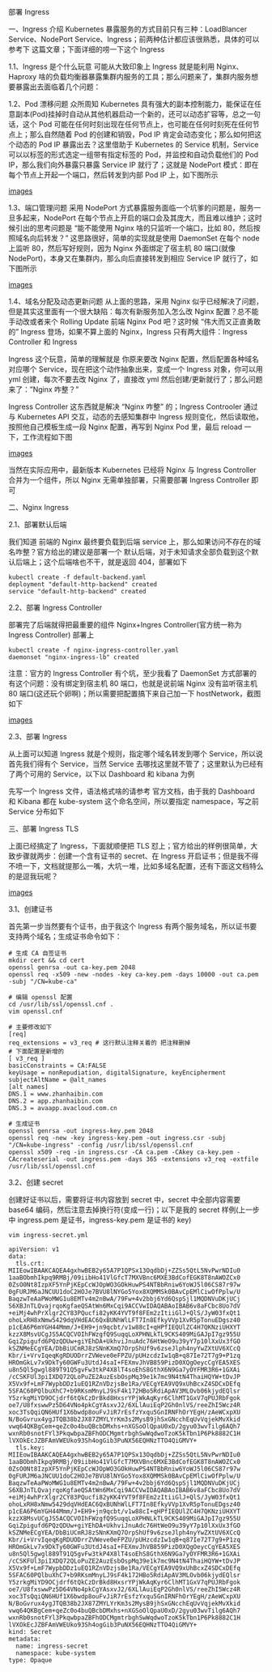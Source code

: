 部署 Ingress 

一、Ingress 介绍
Kubernetes 暴露服务的方式目前只有三种：LoadBlancer Service、NodePort Service、Ingress；前两种估计都应该很熟悉，具体的可以参考下 这篇文章；下面详细的唠一下这个 Ingress

1.1、Ingress 是个什么玩意
可能从大致印象上 Ingress 就是能利用 Nginx、Haproxy 啥的负载均衡器暴露集群内服务的工具；那么问题来了，集群内服务想要暴露出去面临着几个问题：

1.2、Pod 漂移问题
众所周知 Kubernetes 具有强大的副本控制能力，能保证在任意副本(Pod)挂掉时自动从其他机器启动一个新的，还可以动态扩容等，总之一句话，这个 Pod 可能在任何时刻出现在任何节点上，也可能在任何时刻死在任何节点上；那么自然随着 Pod 的创建和销毁，Pod IP 肯定会动态变化；那么如何把这个动态的 Pod IP 暴露出去？这里借助于 Kubernetes 的 Service 机制，Service 可以以标签的形式选定一组带有指定标签的 Pod，并监控和自动负载他们的 Pod IP，那么我们向外暴露只暴露 Service IP 就行了；这就是 NodePort 模式：即在每个节点上开起一个端口，然后转发到内部 Pod IP 上，如下图所示

[images](https://github.com/zhanhaibin/kubernetes/blob/master/ingress/images/5a1i4.jpg)

1.3、端口管理问题
采用 NodePort 方式暴露服务面临一个坑爹的问题是，服务一旦多起来，NodePort 在每个节点上开启的端口会及其庞大，而且难以维护；这时候引出的思考问题是 “能不能使用 Nginx 啥的只监听一个端口，比如 80，然后按照域名向后转发？” 这思路很好，简单的实现就是使用 DaemonSet 在每个 node 上监听 80，然后写好规则，因为 Nginx 外面绑定了宿主机 80 端口(就像 NodePort)，本身又在集群内，那么向后直接转发到相应 Service IP 就行了，如下图所示

[images](https://github.com/zhanhaibin/kubernetes/blob/master/ingress/images/rrcuu.jpg)

1.4、域名分配及动态更新问题
从上面的思路，采用 Nginx 似乎已经解决了问题，但是其实这里面有一个很大缺陷：每次有新服务加入怎么改 Nginx 配置？总不能手动改或者来个 Rolling Update 前端 Nginx Pod 吧？这时候 “伟大而又正直勇敢的” Ingress 登场，如果不算上面的 Nginx，Ingress 只有两大组件：Ingress Controller 和 Ingress

Ingress 这个玩意，简单的理解就是 你原来要改 Nginx 配置，然后配置各种域名对应哪个 Service，现在把这个动作抽象出来，变成一个 Ingress 对象，你可以用 yml 创建，每次不要去改 Nginx 了，直接改 yml 然后创建/更新就行了；那么问题来了：”Nginx 咋整？”

Ingress Controller 这东西就是解决 “Nginx 咋整” 的；Ingress Controoler 通过与 Kubernetes API 交互，动态的去感知集群中 Ingress 规则变化，然后读取他，按照他自己模板生成一段 Nginx 配置，再写到 Nginx Pod 里，最后 reload 一下，工作流程如下图

[images](https://github.com/zhanhaibin/kubernetes/blob/master/ingress/images/Ingress.jpg)
 

当然在实际应用中，最新版本 Kubernetes 已经将 Nginx 与 Ingress Controller 合并为一个组件，所以 Nginx 无需单独部署，只需要部署 Ingress Controller 即可

二、Nginx Ingress

2.1、部署默认后端

我们知道 前端的 Nginx 最终要负载到后端 service 上，那么如果访问不存在的域名咋整？官方给出的建议是部署一个 默认后端，对于未知请求全部负载到这个默认后端上；这个后端啥也不干，就是返回 404，部署如下

```
kubectl create -f default-backend.yaml
deployment "default-http-backend" created
service "default-http-backend" created
```

2.2、部署 Ingress Controller

部署完了后端就得把最重要的组件 Nginx+Ingres Controller(官方统一称为 Ingress Controller) 部署上

```
kubectl create -f nginx-ingress-controller.yaml
daemonset "nginx-ingress-lb" created
```

注意：官方的 Ingress Controller 有个坑，至少我看了 DaemonSet 方式部署的有这个问题：没有绑定到宿主机 80 端口，也就是说前端 Nginx 没有监听宿主机 80 端口(这还玩个卵啊)；所以需要把配置搞下来自己加一下 hostNetwork，截图如下

[images](https://github.com/zhanhaibin/kubernetes/blob/master/ingress/images/n1fsc.jpg)


2.3、部署 Ingress

从上面可以知道 Ingress 就是个规则，指定哪个域名转发到哪个 Service，所以说首先我们得有个 Service，当然 Service 去哪找这里就不管了；这里默认为已经有了两个可用的 Service，以下以 Dashboard 和 kibana 为例

先写一个 Ingress 文件，语法格式啥的请参考 官方文档，由于我的 Dashboard 和 Kibana 都在 kube-system 这个命名空间，所以要指定 namespace，写之前 Service 分布如下



三、部署 Ingress TLS

上面已经搞定了 Ingress，下面就顺便把 TLS 怼上；官方给出的样例很简单，大致步骤就两步：创建一个含有证书的 secret、在 Ingress 开启证书；但是我不得不喷一下，文档就提那么一嘴，大坑一堆，比如多域名配置，还有下面这文档特么的是逗我玩呢？

[images](https://github.com/zhanhaibin/kubernetes/blob/master/ingress/images/douniwan.jpg)

3.1、创建证书

首先第一步当然要有个证书，由于我这个 Ingress 有两个服务域名，所以证书要支持两个域名；生成证书命令如下：

```
# 生成 CA 自签证书
mkdir cert && cd cert
openssl genrsa -out ca-key.pem 2048
openssl req -x509 -new -nodes -key ca-key.pem -days 10000 -out ca.pem -subj "/CN=kube-ca"

# 编辑 openssl 配置
cd /usr/lib/ssl/openssl.cnf .
vim openssl.cnf

# 主要修改如下
[req]
req_extensions = v3_req # 这行默认注释关着的 把注释删掉
# 下面配置是新增的
[ v3_req ]
basicConstraints = CA:FALSE
keyUsage = nonRepudiation, digitalSignature, keyEncipherment
subjectAltName = @alt_names
[alt_names]
DNS.1 = www.zhanhaibin.com
DNS.2 = app.zhanhaibin.com
DNS.3 = avaapp.avacloud.com.cn

# 生成证书
openssl genrsa -out ingress-key.pem 2048
openssl req -new -key ingress-key.pem -out ingress.csr -subj "/CN=kube-ingress" -config /usr/lib/ssl/openssl.cnf
openssl x509 -req -in ingress.csr -CA ca.pem -CAkey ca-key.pem -CAcreateserial -out ingress.pem -days 365 -extensions v3_req -extfile /usr/lib/ssl/openssl.cnf
```

3.2、创建 secret

创建好证书以后，需要将证书内容放到 secret 中，secret 中全部内容需要 base64 编码，然后注意去掉换行符(变成一行)；以下是我的 secret 样例(上一步中 ingress.pem 是证书，ingress-key.pem 是证书的 key)

```
vim ingress-secret.yml

apiVersion: v1
data:
  tls.crt: MIIEowIBAAKCAQEA4gxhwBEB2y65A7P1QPSx13OqdbDj+ZZSs5QtL5NvPwrNDIu0
1aaBObmhIkpq9RMBj/09iibHo41VlGfcT7MXVBnc6MXE3BdCofEGK8T8nAWOZCx0
0ZsO0Nt8IzpXF5YnPjKEpCcWJOpWO3GOkHuwPS4NTBbRniw6YoWJ5l06CS87r97w
0gFURJM6aJNCUU1doC2HOJe7BVU8lNYGo5Yox8XQMMSk0BAvCpEMlCiwOfPplw/U
BaqzwTeAaPWoMWG1u8EMTv4m2nBwA/79Fw+4v2bbj6Yd6QspSjl1MQDNVuDKjUCj
S6XBJnTLQvajrqoKgfaeQSAtWn6MxCqi9ACCVwIDAQABAoIBAB6v8aFCbc8Uo7dV
+eiMj4whPrXlgr2CY83PQucfi82yKK4YVT9f8FEm2zItiiGlJ+QlS/JyW03fxQt1
ohoLxRH8xNmw5429dqVHdEAC6QxBUNhWlLFT7In8EfkyVVp1XvR5pTonuEDgsz40
p1cEA6P6mYGH44Mmm/J+EH9+jn9qcbt/v1w88cI+qHPfIEQUlZC4H7QKNziUHXYT
kzzX8MsvUCgJS5ACQCVOIhFWzgfQ9SuqqLoXPHNLkTL9CKS409MiGAJpI7gz955U
GqiZpigufd6PQzQDUw+giYEhDA+UkhviJnuAdc76HtWeO9u39yY7p10lXxUx3fGO
kSZNMeECgYEA/DbBiUCmRJ8zSNnKXmQ7OrpShUf9v6zseJlph4nyYwZXtUV6XCcQ
Kbr/i+VrvIqeqKgRDUODrrZVWeve0eFPZU/pUHzcdzIw1qB+q87Ie72T7g9+P1zq
HROmGkLv7x9DkTy60GWFu3UtdJ4saI+FEXmvJhVB859PizD0XQgOeycCgYEA5XES
u8n5Ql5gwgl889T91Q5gvFw3tkP4X8lT4soEhS8GthX6N9Ga7yOYFMR3R6+1GXAi
/cCSKFUl3piIXDQ72QLoPuZE2AuzEsbOspMq39e1k7mc9N4tN4ThaiHQYW+tDvJP
X5Vx9f+LmF7WypbDDz1uEQ1RZnVDzjsBe1Ra/VECgYEA9VQ9xUhBcxZ4SDCxDEfq
5SFAC60PQlbuXhC7+b9RKsmMnyLJ9sF4k172HBo5RdiApAV3MLOvb06kjydEQlsr
Y5zrkgMiYD9OCjdrf6tQkCzDrBkd8HxsrYPjWkAqKyr6ClhMT1GxV7qPUJRbFgok
oe7/U8fxswwPz5D64VNo4pkCgYAsxvJ2/6XLlAuiEqP2Gh0nlVS/reeZhI5Wcz4R
xoc3TsQqiQN6HUf1X6bwdp8ouFvJiR7rEsfzYxqu5GnIRNFhOrYEgH/zAeWCxpXU
N/BoGvrux4ygJTQB38b2JX87ZMYLYrKm3s2MysB9jhSxGNcchEqUvVqjekMvXkid
vwq64QKBgCem+qeZc0o4buQBcbDMxhs+nXGSoOlQpaU0xD/2gyu03wvTilg6AQh7
wxnRb0snotFYl3PkqwbpaZBFhODCMgmtrbghSwWqdwoTzoK5kTbn1P6Pk8882C1H
lVXOkEcJZBFAmVWEUko93Sh4ogGib3PuNX56EQHNzTTO4QiGMVY+
  tls.key: MIIEowIBAAKCAQEA4gxhwBEB2y65A7P1QPSx13OqdbDj+ZZSs5QtL5NvPwrNDIu0
1aaBObmhIkpq9RMBj/09iibHo41VlGfcT7MXVBnc6MXE3BdCofEGK8T8nAWOZCx0
0ZsO0Nt8IzpXF5YnPjKEpCcWJOpWO3GOkHuwPS4NTBbRniw6YoWJ5l06CS87r97w
0gFURJM6aJNCUU1doC2HOJe7BVU8lNYGo5Yox8XQMMSk0BAvCpEMlCiwOfPplw/U
BaqzwTeAaPWoMWG1u8EMTv4m2nBwA/79Fw+4v2bbj6Yd6QspSjl1MQDNVuDKjUCj
S6XBJnTLQvajrqoKgfaeQSAtWn6MxCqi9ACCVwIDAQABAoIBAB6v8aFCbc8Uo7dV
+eiMj4whPrXlgr2CY83PQucfi82yKK4YVT9f8FEm2zItiiGlJ+QlS/JyW03fxQt1
ohoLxRH8xNmw5429dqVHdEAC6QxBUNhWlLFT7In8EfkyVVp1XvR5pTonuEDgsz40
p1cEA6P6mYGH44Mmm/J+EH9+jn9qcbt/v1w88cI+qHPfIEQUlZC4H7QKNziUHXYT
kzzX8MsvUCgJS5ACQCVOIhFWzgfQ9SuqqLoXPHNLkTL9CKS409MiGAJpI7gz955U
GqiZpigufd6PQzQDUw+giYEhDA+UkhviJnuAdc76HtWeO9u39yY7p10lXxUx3fGO
kSZNMeECgYEA/DbBiUCmRJ8zSNnKXmQ7OrpShUf9v6zseJlph4nyYwZXtUV6XCcQ
Kbr/i+VrvIqeqKgRDUODrrZVWeve0eFPZU/pUHzcdzIw1qB+q87Ie72T7g9+P1zq
HROmGkLv7x9DkTy60GWFu3UtdJ4saI+FEXmvJhVB859PizD0XQgOeycCgYEA5XES
u8n5Ql5gwgl889T91Q5gvFw3tkP4X8lT4soEhS8GthX6N9Ga7yOYFMR3R6+1GXAi
/cCSKFUl3piIXDQ72QLoPuZE2AuzEsbOspMq39e1k7mc9N4tN4ThaiHQYW+tDvJP
X5Vx9f+LmF7WypbDDz1uEQ1RZnVDzjsBe1Ra/VECgYEA9VQ9xUhBcxZ4SDCxDEfq
5SFAC60PQlbuXhC7+b9RKsmMnyLJ9sF4k172HBo5RdiApAV3MLOvb06kjydEQlsr
Y5zrkgMiYD9OCjdrf6tQkCzDrBkd8HxsrYPjWkAqKyr6ClhMT1GxV7qPUJRbFgok
oe7/U8fxswwPz5D64VNo4pkCgYAsxvJ2/6XLlAuiEqP2Gh0nlVS/reeZhI5Wcz4R
xoc3TsQqiQN6HUf1X6bwdp8ouFvJiR7rEsfzYxqu5GnIRNFhOrYEgH/zAeWCxpXU
N/BoGvrux4ygJTQB38b2JX87ZMYLYrKm3s2MysB9jhSxGNcchEqUvVqjekMvXkid
vwq64QKBgCem+qeZc0o4buQBcbDMxhs+nXGSoOlQpaU0xD/2gyu03wvTilg6AQh7
wxnRb0snotFYl3PkqwbpaZBFhODCMgmtrbghSwWqdwoTzoK5kTbn1P6Pk8882C1H
lVXOkEcJZBFAmVWEUko93Sh4ogGib3PuNX56EQHNzTTO4QiGMVY+
kind: Secret
metadata:
  name: ingress-secret
  namespace: kube-system
type: Opaque
```